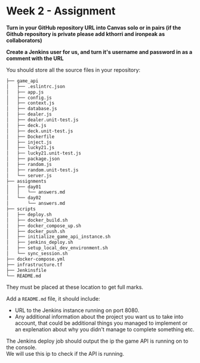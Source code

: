 # Week 2 - Assignment

**Turn in your GitHub repository URL into Canvas solo or in pairs (if the Github
repository is private please add kthorri and ironpeak as
collaborators)**

**Create a Jenkins user for us, and turn it's username and password in as a
comment with the URL**

You should store all the source files in your repository:

```bash
├── game_api
│   ├── .eslintrc.json
│   ├── app.js
│   ├── config.js
│   ├── context.js
│   ├── database.js
│   ├── dealer.js
│   ├── dealer.unit-test.js
│   ├── deck.js
│   ├── deck.unit-test.js
│   ├── Dockerfile
│   ├── inject.js
│   ├── lucky21.js
│   ├── lucky21.unit-test.js
│   ├── package.json
│   ├── random.js
│   ├── random.unit-test.js
│   └── server.js
├── assignments
│   ├── day01
│   │   └── answers.md
│   └── day02
│       └── answers.md
├── scripts
│   ├── deploy.sh
│   ├── docker_build.sh
│   ├── docker_compose_up.sh
│   ├── docker_push.sh
│   ├── initialize_game_api_instance.sh
│   ├── jenkins_deploy.sh
│   ├── setup_local_dev_environment.sh
│   └── sync_session.sh
├── docker-compose.yml
├── infrastructure.tf
├── Jenkinsfile
└── README.md
```

They must be placed at these location to get full marks.

Add a `README.md` file, it should include:
 - URL to the Jenkins instance running on port 8080.
 - Any additional information about the project you want us to take into account, that could be
 additional things you managed to implement or an explenation about why you didn't manage to
 complete something etc.

The Jenkins deploy job should output the ip the game API is running on to the console.\
We will use this ip to check if the API is running.
